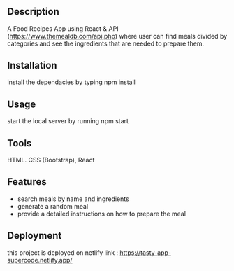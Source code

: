 # <Tasty App>

## Description

 A Food Recipes App using React & API (https://www.themealdb.com/api.php) where user can find meals divided by categories and see the ingredients that are needed to prepare them.

## Installation

install the dependacies by typing npm install

## Usage

start the local server by running npm start


## Tools

HTML. CSS (Bootstrap), React

## Features

- search meals by name and ingredients 
- generate a random meal 
- provide a detailed instructions on how to prepare the meal

## Deployment
this project is deployed on netlify
link : https://tasty-app-supercode.netlify.app/


